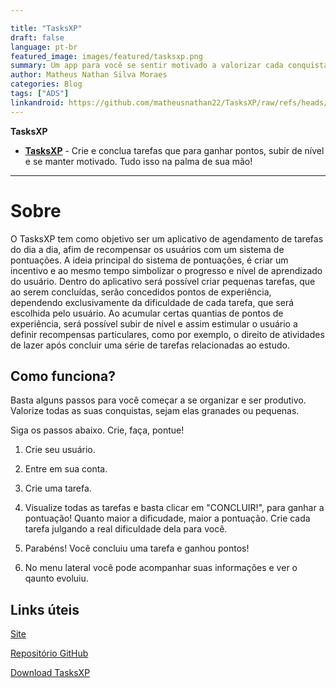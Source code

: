 ```yaml
---

title: "TasksXP" 
draft: false 
language: pt-br 
featured_image: images/featured/tasksxp.png 
summary: Um app para você se sentir motivado a valorizar cada conquista, cada atitude, cada tarefa. Faça e pontue! Esse é o TasksXP.
author: Matheus Nathan Silva Moraes 
categories: Blog
tags: ["ADS"] 
linkandroid: https://github.com/matheusnathan22/TasksXP/raw/refs/heads/main/TasksXP.apk
---
```



**TasksXP**

- [**TasksXP**](https://github.com/matheusnathan22/TasksXP) \- Crie e conclua tarefas que para ganhar pontos, subir de nível e se manter
motivado. Tudo isso na palma de sua mão!

---

# Sobre
O TasksXP tem como objetivo ser um aplicativo de agendamento de tarefas do dia a dia, afim de recompensar os usuários com um sistema de pontuações. A ideia principal do sistema de pontuações, é criar um incentivo e ao mesmo tempo simbolizar o progresso e nível de aprendizado do usuário. Dentro do aplicativo será possível criar pequenas tarefas, que ao serem concluídas, serão concedidos pontos de experiência, dependendo exclusivamente da dificuldade de cada tarefa, que será escolhida pelo usuário. Ao acumular certas quantias de pontos de experiência, será possível subir de nível e assim estimular o usuário a definir recompensas particulares, como por exemplo, o direito de atividades de lazer após concluir uma série de tarefas relacionadas ao estudo.

## Como funciona?
Basta alguns passos para você começar a se organizar e ser produtivo. Valorize todas as suas conquistas, sejam elas granades ou pequenas.

Siga os passos abaixo. Crie, faça, pontue!

1. Crie seu usuário.

2. Entre em sua conta.

3. Crie uma tarefa.

4. Visualize todas as tarefas e basta clicar em "CONCLUIR!", para ganhar a pontuação! Quanto maior a dificudade, maior a pontuação. Crie cada tarefa julgando a real dificuldade dela para você.

5. Parabéns! Você concluiu uma tarefa e ganhou pontos!

6. No menu lateral você pode acompanhar suas informações e ver o qaunto evoluiu.

## Links úteis

[Site](https://matheusnathan22.github.io/TasksXP/)

[Repositório GitHub](https://github.com/matheusnathan22/TasksXP)

[Download TasksXP](https://github.com/matheusnathan22/TasksXP/raw/refs/heads/main/TasksXP.apk)